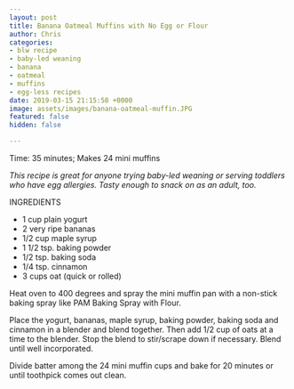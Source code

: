 ```yaml
---
layout: post
title: Banana Oatmeal Muffins with No Egg or Flour
author: Chris
categories:
- blw recipe
- baby-led weaning
- banana
- oatmeal
- muffins
- egg-less recipes
date: 2019-03-15 21:15:58 +0000
image: assets/images/banana-oatmeal-muffin.JPG
featured: false
hidden: false

---
```

Time: 35 minutes; Makes 24 mini muffins

_This recipe is great for anyone trying baby-led weaning or serving toddlers who have egg allergies. Tasty enough to snack on as an adult, too._

INGREDIENTS

* 1 cup plain yogurt
* 2 very ripe bananas
* 1/2 cup maple syrup
* 1 1/2 tsp. baking powder
* 1/2 tsp. baking soda
* 1/4 tsp. cinnamon
* 3 cups oat (quick or rolled)

Heat oven to 400 degrees and spray the mini muffin pan with a non-stick baking spray like PAM Baking Spray with Flour.

Place the yogurt, bananas, maple syrup, baking powder, baking soda and cinnamon in a blender and blend together. Then add 1/2 cup of oats at a time to the blender. Stop the blend to stir/scrape down if necessary. Blend until well incorporated.

Divide batter among the 24 mini muffin cups and bake for 20 minutes or until toothpick comes out clean.